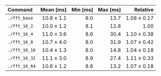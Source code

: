 | Command | Mean [ms] | Min [ms] | Max [ms] | Relative |
|:---|---:|---:|---:|---:|
| `./fft_base` | 10.8 ± 1.1 | 9.0 | 13.7 | 1.08 ± 0.17 |
| `./fft_16_2` | 10.0 ± 1.2 | 8.1 | 12.8 | 1.00 |
| `./fft_16_4` | 11.0 ± 3.6 | 8.6 | 30.4 | 1.10 ± 0.38 |
| `./fft_16_8` | 10.7 ± 4.0 | 8.0 | 31.9 | 1.07 ± 0.42 |
| `./fft_16_16` | 10.4 ± 1.3 | 8.0 | 14.8 | 1.04 ± 0.18 |
| `./fft_16_32` | 11.1 ± 3.0 | 8.9 | 27.4 | 1.11 ± 0.33 |
| `./fft_16_64` | 10.6 ± 1.2 | 8.8 | 13.2 | 1.07 ± 0.18 |
